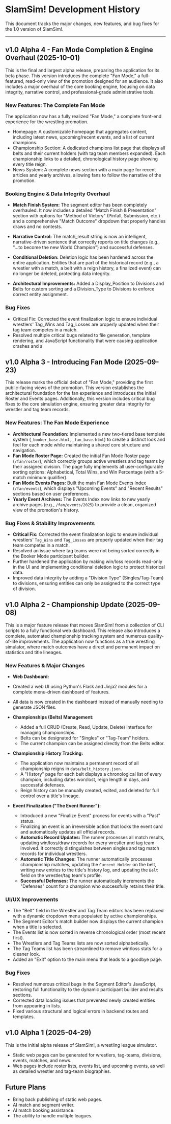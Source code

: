 # SlamSim! Development History

This document tracks the major changes, new features, and bug fixes for the 1.0 version of SlamSim!.

---

## v1.0 Alpha 4 - Fan Mode Completion & Engine Overhaul (2025-10-01)

This is the final and largest alpha release, preparing the application for its beta phase. This version introduces the complete "Fan Mode," a full-featured, read-only view of the promotion designed for an audience. It also includes a major overhaul of the core booking engine, focusing on data integrity, narrative control, and professional-grade administrative tools.

### New Features: The Complete Fan Mode

The application now has a fully realized "Fan Mode," a complete front-end experience for the wrestling promotion.

- Homepage: A customizable homepage that aggregates content, including latest news, upcoming/recent events, and a list of current champions.
- Championship Section: A dedicated champions list page that displays all belts and their current holders (with tag team members expanded). Each championship links to a detailed, chronological history page showing every title reign.
- News System: A complete news section with a main page for recent articles and yearly archives, allowing fans to follow the narrative of the promotion.

### Booking Engine & Data Integrity Overhaul

- **Match Finish System:** The segment editor has been completely overhauled. It now includes a detailed "Match Finish & Presentation" section with options for "Method of Victory" (Pinfall, Submission, etc.) and a comprehensive "Match Outcome" dropdown that properly handles draws and no contests.

- **Narrative Control:** The match_result string is now an intelligent, narrative-driven sentence that correctly reports on title changes (e.g., "...to become the new World Champion") and successful defenses.

- **Conditional Deletion:** Deletion logic has been hardened across the entire application. Entities that are part of the historical record (e.g., a wrestler with a match, a belt with a reign history, a finalized event) can no longer be deleted, protecting data integrity.

- **Architectural Improvements:** Added a Display_Position to Divisions and Belts for custom sorting and a Division_Type to Divisions to enforce correct entity assignment.

### Bug Fixes

- Critical Fix: Corrected the event finalization logic to ensure individual wrestlers' Tag_Wins and Tag_Losses are properly updated when their tag team competes in a match.
- Resolved multiple critical bugs related to file generation, template rendering, and JavaScript functionality that were causing application crashes and a

## v1.0 Alpha 3 - Introducing Fan Mode (2025-09-23)

This release marks the official debut of "Fan Mode," providing the first public-facing views of the promotion. This version establishes the architectural foundation for the fan experience and introduces the initial Roster and Events pages. Additionally, this version includes critical bug fixes to the core simulation engine, ensuring greater data integrity for wrestler and tag team records.

### New Features: The Fan Mode Experience

* **Architectural Foundation:** Implemented a new two-tiered base template system (`_booker_base.html`, `_fan_base.html`) to create a distinct look and feel for each mode while maintaining a shared core structure and navigation.
* **Fan Mode Roster Page:** Created the initial Fan Mode Roster page (`/fan/roster`), which correctly groups active wrestlers and tag teams by their assigned division. The page fully implements all user-configurable sorting options: Alphabetical, Total Wins, and Win Percentage (with a 5-match minimum qualifier).
* **Fan Mode Events Pages:** Built the main Fan Mode Events Index (`/fan/events`), which displays "Upcoming Events" and "Recent Results" sections based on user preferences.
* **Yearly Event Archives:** The Events Index now links to new yearly archive pages (e.g., `/fan/events/2025`) to provide a clean, organized view of the promotion's history.

### Bug Fixes & Stability Improvements

* **Critical Fix:** Corrected the event finalization logic to ensure individual wrestlers' `Tag_Wins` and `Tag_Losses` are properly updated when their tag team competes in a match.
* Resolved an issue where tag teams were not being sorted correctly in the Booker Mode participant builder.
* Further hardened the application by making win/loss records read-only in the UI and implementing conditional deletion logic to protect historical data.
* Improved data integrity by adding a "Division Type" (Singles/Tag-Team) to divisions, ensuring entities can only be assigned to the correct type of division.

## v1.0 Alpha 2 - Championship Update (2025-09-08)

This is a major feature release that moves SlamSim! from a collection of CLI scripts to a fully functional web dashboard. This release also introduces a complete, automated championship tracking system and numerous quality-of-life improvements. The application now functions as a true wrestling simulator, where match outcomes have a direct and permanent impact on statistics and title lineages.

### New Features & Major Changes

* **Web Dashboard:**

* Created a web UI using Python's Flask and Jinja2 modules for a complete menu-driven dashboard of features.
* All data is now created in the dashboard instead of manually needing to generate JSON files.

* **Championships (Belts) Management:**
    * Added a full CRUD (Create, Read, Update, Delete) interface for managing championships.
    * Belts can be designated for "Singles" or "Tag-Team" holders.
    * The current champion can be assigned directly from the Belts editor.

* **Championship History Tracking:**
    * The application now maintains a permanent record of all championship reigns in `data/belt_history.json`.
    * A "History" page for each belt displays a chronological list of every champion, including dates won/lost, reign length in days, and successful defenses.
    * Reign history can be manually created, edited, and deleted for full control over a title's lineage.

* **Event Finalization ("The Event Runner"):**
    * Introduced a new "Finalize Event" process for events with a "Past" status.
    * Finalizing an event is an irreversible action that locks the event card and automatically updates all official records.
    * **Automatic Record Updates:** The runner processes all match results, updating win/loss/draw records for every wrestler and tag team involved. It correctly distinguishes between singles and tag match records for individual wrestlers.
    * **Automatic Title Changes:** The runner automatically processes championship matches, updating the `Current_Holder` on the belt, writing new entries to the title's history log, and updating the `Belt` field on the wrestler/tag team's profile.
    * **Successful Defenses:** The runner automatically increments the "Defenses" count for a champion who successfully retains their title.

### UI/UX Improvements

* The "Belt" field in the Wrestler and Tag Team editors has been replaced with a dynamic dropdown menu populated by active championships.
* The Segment Editor's match builder now displays the current champion when a title is selected.
* The Events list is now sorted in reverse chronological order (most recent first).
* The Wrestlers and Tag Teams lists are now sorted alphabetically.
* The Tag Teams list has been streamlined to remove win/loss stats for a cleaner look.
* Added an "Exit" option to the main menu that leads to a goodbye page.

### Bug Fixes

* Resolved numerous critical bugs in the Segment Editor's JavaScript, restoring full functionality to the dynamic participant builder and results sections.
* Corrected data loading issues that prevented newly created entities from appearing in lists.
* Fixed various structural and logical errors in backend routes and templates.

## v1.0 Alpha 1 (2025-04-29)

This is the initial alpha release of SlamSim!, a wrestling league simulator. 

* Static web pages can be generated for wrestlers, tag-teams, divisions, events, matches, and news.
* Web pages include roster lists, events list, and upcoming events, as well as detailed wrestler and tag-team biographies.

## Future Plans

* Bring back publishing of static web pages.
* AI match and segment writer.
* AI match booking assistance.
* The ability to handle multiple leagues.

